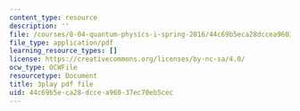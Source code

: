 ```yaml
---
content_type: resource
description: ''
file: /courses/8-04-quantum-physics-i-spring-2016/44c69b5eca28dccea96037ec70eb5cec_3Cij8HYKXOk.pdf
file_type: application/pdf
learning_resource_types: []
license: https://creativecommons.org/licenses/by-nc-sa/4.0/
ocw_type: OCWFile
resourcetype: Document
title: 3play pdf file
uid: 44c69b5e-ca28-dcce-a960-37ec70eb5cec
---
```

